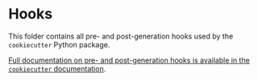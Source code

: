 # Hooks

This folder contains all pre- and post-generation hooks used by the
`cookiecutter` Python package.

[Full documentation on pre- and post-generation hooks is available in the
`cookiecutter` documentation][cookiecutter-hooks].

[cookiecutter-hooks]: https://cookiecutter.readthedocs.io/en/latest/advanced/hooks.html
